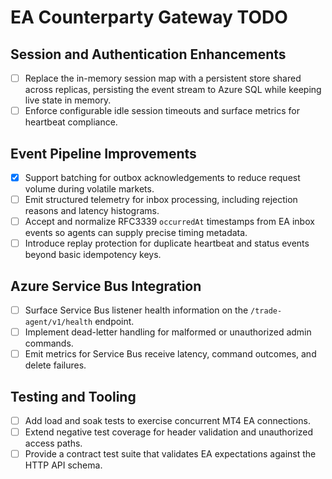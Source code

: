 # EA Counterparty Gateway TODO

## Session and Authentication Enhancements
- [ ] Replace the in-memory session map with a persistent store shared across replicas, persisting the event stream to Azure SQL while keeping live state in memory.
- [ ] Enforce configurable idle session timeouts and surface metrics for heartbeat compliance.

## Event Pipeline Improvements
- [x] Support batching for outbox acknowledgements to reduce request volume during volatile markets.
- [ ] Emit structured telemetry for inbox processing, including rejection reasons and latency histograms.
- [ ] Accept and normalize RFC3339 `occurredAt` timestamps from EA inbox events so agents can supply precise timing metadata.
- [ ] Introduce replay protection for duplicate heartbeat and status events beyond basic idempotency keys.

## Azure Service Bus Integration
- [ ] Surface Service Bus listener health information on the `/trade-agent/v1/health` endpoint.
- [ ] Implement dead-letter handling for malformed or unauthorized admin commands.
- [ ] Emit metrics for Service Bus receive latency, command outcomes, and delete failures.

## Testing and Tooling
- [ ] Add load and soak tests to exercise concurrent MT4 EA connections.
- [ ] Extend negative test coverage for header validation and unauthorized access paths.
- [ ] Provide a contract test suite that validates EA expectations against the HTTP API schema.
